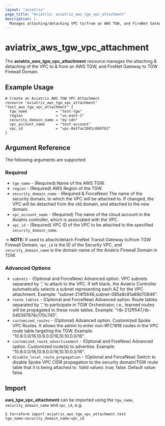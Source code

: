 ```yaml
---
layout: "aviatrix"
page_title: "Aviatrix: aviatrix_aws_tgw_vpc_attachment"
description: |-
  Manages attaching/detaching VPC to/from an AWS TGW, and FireNet Gateway to TGW Firewall Domain
---
```


# aviatrix_aws_tgw_vpc_attachment

The **aviatrix_aws_tgw_vpc_attachment** resource manages the attaching & detaching of the VPC to & from an AWS TGW, and FireNet Gateway to TGW Firewall Domain.

## Example Usage

```hcl
# Create an Aviatrix AWS TGW VPC Attachment
resource "aviatrix_aws_tgw_vpc_attachment" "test_aws_tgw_vpc_attachment" {
  tgw_name             = "test-tgw"
  region               = "us-east-1"
  security_domain_name = "my-sdn"
  vpc_account_name     = "test-account"
  vpc_id               = "vpc-0e2fac2b91c6697b3"
}
```

## Argument Reference

The following arguments are supported:

### Required
* `tgw_name` - (Required) Name of the AWS TGW.
* `region` - (Required) AWS Region of the TGW.
* `security_domain_name` - (Required & ForceNew) The name of the security domain, to which the VPC will be attached to. If changed, the VPC will be detached from the old domain, and attached to the new domain.
* `vpc_account_name` - (Required) The name of the cloud account in the Aviatrix controller, which is associated with the VPC.
* `vpc_id` - (Required) VPC ID of the VPC to be attached to the specified `security_domain_name`.

-> **NOTE:** If used to attach/detach FireNet Transit Gateway to/from TGW Firewall Domain, `vpc_id` is the ID of the Security VPC, and `security_domain_name` is the domain name of the Aviatrix Firewall Domain in TGW.

### Advanced Options
* `subnets` - (Optional and ForceNew) Advanced option. VPC subnets separated by ',' to attach to the VPC. If left blank, the Aviatrix Controller automatically selects a subnet representing each AZ for the VPC attachment. Example: "subnet-214f5646,subnet-085e8c81a89d70846".
* `route_tables` - (Optional and ForceNew) Advanced option. Route tables separated by ',' to participate in TGW Orchestrator, i.e., learned routes will be propagated to these route tables. Example: "rtb-212ff547,rtb-045397874c170c745".
* `customized_routes` - (Optional) Advanced option. Customized Spoke VPC Routes. It allows the admin to enter non-RFC1918 routes in the VPC route table targeting the TGW. Example: "10.8.0.0/16,10.9.0.0/16,10.10.0.0/16".
* `customized_route_advertisement` - (Optional and ForeNew) Advanced option. Customized route(s) to advertise. Example: "10.8.0.0/16,10.9.0.0/16,10.10.0.0/16".
* `disable_local_route_propagation` - (Optional and ForceNew) Switch to disable Spoke VPC CIDR propagation to the security domain/TGW route table that it is being attached to. Valid values: true, false. Default value: false.


## Import

**aws_tgw_vpc_attachment** can be imported using the `tgw_name`, `security_domain_name` and `vpc_id`, e.g.

```
$ terraform import aviatrix_aws_tgw_vpc_attachment.test tgw_name~security_domain_name~vpc_id
```

